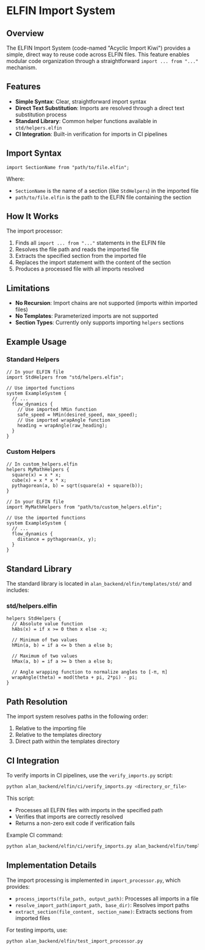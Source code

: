 # ELFIN Import System

## Overview

The ELFIN Import System (code-named "Acyclic Import Kiwi") provides a simple, direct way to reuse code across ELFIN files. This feature enables modular code organization through a straightforward `import ... from "..."` mechanism.

## Features

- **Simple Syntax**: Clear, straightforward import syntax
- **Direct Text Substitution**: Imports are resolved through a direct text substitution process
- **Standard Library**: Common helper functions available in `std/helpers.elfin`
- **CI Integration**: Built-in verification for imports in CI pipelines

## Import Syntax

```
import SectionName from "path/to/file.elfin";
```

Where:
- `SectionName` is the name of a section (like `StdHelpers`) in the imported file
- `path/to/file.elfin` is the path to the ELFIN file containing the section

## How It Works

The import processor:

1. Finds all `import ... from "..."` statements in the ELFIN file
2. Resolves the file path and reads the imported file
3. Extracts the specified section from the imported file
4. Replaces the import statement with the content of the section
5. Produces a processed file with all imports resolved

## Limitations

- **No Recursion**: Import chains are not supported (imports within imported files)
- **No Templates**: Parameterized imports are not supported
- **Section Types**: Currently only supports importing `helpers` sections

## Example Usage

### Standard Helpers

```
// In your ELFIN file
import StdHelpers from "std/helpers.elfin";

// Use imported functions
system ExampleSystem {
  // ...
  flow_dynamics {
    // Use imported hMin function
    safe_speed = hMin(desired_speed, max_speed);
    // Use imported wrapAngle function
    heading = wrapAngle(raw_heading);
  }
}
```

### Custom Helpers

```
// In custom_helpers.elfin
helpers MyMathHelpers {
  square(x) = x * x;
  cube(x) = x * x * x;
  pythagorean(a, b) = sqrt(square(a) + square(b));
}

// In your ELFIN file
import MyMathHelpers from "path/to/custom_helpers.elfin";

// Use the imported functions
system ExampleSystem {
  // ...
  flow_dynamics {
    distance = pythagorean(x, y);
  }
}
```

## Standard Library

The standard library is located in `alan_backend/elfin/templates/std/` and includes:

### std/helpers.elfin

```
helpers StdHelpers {
  // Absolute value function
  hAbs(x) = if x >= 0 then x else -x;
  
  // Minimum of two values
  hMin(a, b) = if a <= b then a else b;
  
  // Maximum of two values
  hMax(a, b) = if a >= b then a else b;
  
  // Angle wrapping function to normalize angles to [-π, π]
  wrapAngle(theta) = mod(theta + pi, 2*pi) - pi;
}
```

## Path Resolution

The import system resolves paths in the following order:

1. Relative to the importing file
2. Relative to the templates directory
3. Direct path within the templates directory

## CI Integration

To verify imports in CI pipelines, use the `verify_imports.py` script:

```bash
python alan_backend/elfin/ci/verify_imports.py <directory_or_file>
```

This script:
- Processes all ELFIN files with imports in the specified path
- Verifies that imports are correctly resolved
- Returns a non-zero exit code if verification fails

Example CI command:

```bash
python alan_backend/elfin/ci/verify_imports.py alan_backend/elfin/templates && echo "All imports verified!" || echo "Import verification failed"
```

## Implementation Details

The import processing is implemented in `import_processor.py`, which provides:

- `process_imports(file_path, output_path)`: Processes all imports in a file
- `resolve_import_path(import_path, base_dir)`: Resolves import paths
- `extract_section(file_content, section_name)`: Extracts sections from imported files

For testing imports, use:

```bash
python alan_backend/elfin/test_import_processor.py
